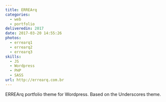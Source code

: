 ```yaml
---
title: ERREArq
categories:
  - web
  - portfolio
deliveredin: 2017
date: 2017-03-20 14:55:26
photos:
  - errearq1
  - errearq2
  - errearq3
skills:
  - JS
  - Wordpress
  - PHP
  - SASS
url: http://errearq.com.br
---
```

ERREArq portfolio theme for Wordpress. Based on the Underscores theme.
